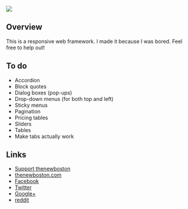 ![](http://i.imgur.com/ERZwDLy.png)

## Overview

This is a responsive web framework. I made it because I was bored. Feel free to help out!

## To do

- Accordion
- Block quotes
- Dialog boxes (pop-ups)
- Drop-down menus (for both top and left)
- Sticky menus
- Pagination
- Pricing tables
- Sliders
- Tables
- Make tabs actually work

## Links

- [Support thenewboston](https://www.patreon.com/thenewboston)
- [thenewboston.com](https://thenewboston.com/)
- [Facebook](https://www.facebook.com/TheNewBoston-464114846956315/)
- [Twitter](https://twitter.com/bucky_roberts)
- [Google+](https://plus.google.com/+BuckyRoberts)
- [reddit](https://www.reddit.com/r/thenewboston/)
